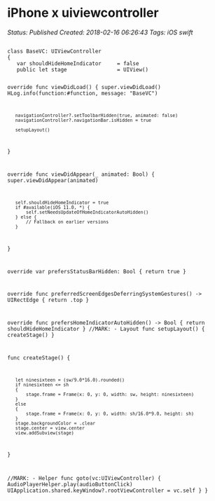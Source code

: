 # iPhone x uiviewcontroller

_Status: Published_
_Created: 2018-02-16 06:26:43_
_Tags: iOS swift_

<code>
class BaseVC: UIViewController
{
   var shouldHideHomeIndicator     = false
   public let stage                = UIView()

   override func viewDidLoad() {
       super.viewDidLoad()
       HLog.info(function:#function, message: "BaseVC")

       navigationController?.setToolbarHidden(true, animated: false)
       navigationController?.navigationBar.isHidden = true

       setupLayout()
   }


   override func viewDidAppear(_ animated: Bool) {
       super.viewDidAppear(animated)

       self.shouldHideHomeIndicator = true
       if #available(iOS 11.0, *) {
           self.setNeedsUpdateOfHomeIndicatorAutoHidden()
       } else {
           // Fallback on earlier versions
       }
   }

   override var prefersStatusBarHidden: Bool
   {
       return true
   }

   override func preferredScreenEdgesDeferringSystemGestures() ->
UIRectEdge {
       return .top
   }

   override func prefersHomeIndicatorAutoHidden() -> Bool
   {
       return shouldHideHomeIndicator
   }
   //MARK: - Layout
   func setupLayout()
   {
       createStage()
   }

   func createStage()
   {

       let ninesixteen = (sw/9.0*16.0).rounded()
       if ninesixteen <= sh
       {
           stage.frame = Frame(x: 0, y: 0, width: sw, height: ninesixteen)
       }
       else
       {
           stage.frame = Frame(x: 0, y: 0, width: sh/16.0*9.0, height: sh)
       }
       stage.backgroundColor = .clear
       stage.center = view.center
       view.addSubview(stage)
   }

   //MARK: - Helper
   func goto(vc:UIViewController)
   {
       AudioPlayerHelper.play(audioButtonClick)
       UIApplication.shared.keyWindow?.rootViewController = vc.self
   }
}
</code>